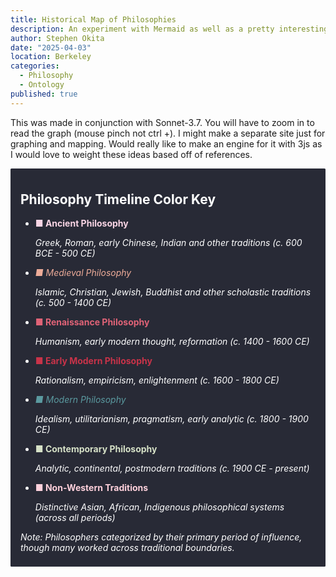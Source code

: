 ```yaml
---
title: Historical Map of Philosophies
description: An experiment with Mermaid as well as a pretty interesting retrospection on the history of knowledge.
author: Stephen Okita
date: "2025-04-03"
location: Berkeley
categories:
  - Philosophy
  - Ontology
published: true
---
```


This was made in conjunction with Sonnet-3.7. You will have to zoom in to read the graph (mouse pinch not ctrl +). I might make a separate site just for graphing and mapping. Would really like to make an engine for it with 3js as I would love to weight these ideas based off of references.
<br>

<div style="background-color: #282a36; color: white; padding-left: 1rem; padding-top: 0.5rem; padding-right: 1rem;padding-bottom: 0.5rem; border-radius: 0.1rem;">

<h2>Philosophy Timeline Color Key</h2>

<ul>

<li><span style="color:#f9d5e5; font-weight:bold;">■ Ancient Philosophy</span><br>

<em>Greek, Roman, early Chinese, Indian and other traditions (c. 600 BCE - 500 CE)</em></li>

<li><span style="color:#eeac99; font-style:italic;">■ Medieval Philosophy</span><br>

<em>Islamic, Christian, Jewish, Buddhist and other scholastic traditions (c. 500 - 1400 CE)</em></li>

<li><span style="color:#e06377; font-weight:bold;">■ Renaissance Philosophy</span><br>

<em>Humanism, early modern thought, reformation (c. 1400 - 1600 CE)</em></li>

<li><span style="color:#c83349; font-weight:bold;">■ Early Modern Philosophy</span><br>

<em>Rationalism, empiricism, enlightenment (c. 1600 - 1800 CE)</em></li>

<li><span style="color:#5b9aa0; font-style:italic;">■ Modern Philosophy</span><br>

<em>Idealism, utilitarianism, pragmatism, early analytic (c. 1800 - 1900 CE)</em></li>

<li><span style="color:#d6e1c7; font-weight:bold;">■ Contemporary Philosophy</span><br>

<em>Analytic, continental, postmodern traditions (c. 1900 CE - present)</em></li>

<li><span style="color:#ffd1dc; font-weight:bold;">■ Non-Western Traditions</span><br>

<em>Distinctive Asian, African, Indigenous philosophical systems (across all periods)</em></li>

</ul>

<p><em>Note: Philosophers categorized by their primary period of influence, though many worked across traditional boundaries.</em></p>

</div
>

<script>
	import PhilMap from "../../../lib/components/blog/philmap.svelte"
</script>

<PhilMap />
